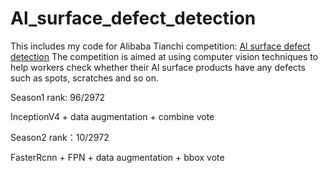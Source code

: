 # Al_surface_defect_detection
This includes my code for Alibaba Tianchi competition:  [Al surface defect detection](https://tianchi.aliyun.com/competition/introduction.htm?spm=5176.100066.0.0.704833afdEFFgH&raceId=231682)
The competition is aimed at using computer vision techniques to help workers check whether their Al surface products have any defects such as spots, scratches and so on.

Season1 rank: 96/2972  

  InceptionV4 + data augmentation + combine vote
  
Season2 rank：10/2972
  
  FasterRcnn + FPN + data augmentation + bbox vote 

